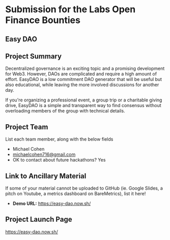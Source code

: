 # Submission for the Labs Open Finance Bounties

## Easy DAO

## Project Summary
Decentralized governance is an exciting topic and a promising development for Web3. However, DAOs are complicated and require a high amount of effort. EasyDAO is a low commitment DAO generator that will be useful but also educational, while leaving the more involved discussions for another day.

If you're organizing a professional event, a group trip or a charitable giving drive, EasyDAO is a simple and transparent way to find consensus without overloading members of the group with technical details.

## Project Team
List each team member, along with the below fields

* Michael Cohen
* michaelcohen716@gmail.com
* OK to contact about future hackathons? Yes

## Link to Ancillary Material
If some of your material cannot be uploaded to GitHub (ie. Google Slides, a pitch on Youtube, a metrics dashboard on BareMetrics), list it here!

- **Demo URL:** https://easy-dao.now.sh/

## Project Launch Page
https://easy-dao.now.sh/